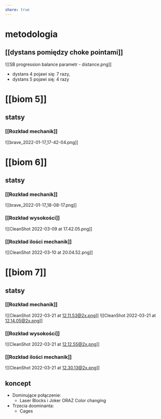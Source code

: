 ```yaml
---
share: true
---
```


# metodologia
## [[dystans pomiędzy choke pointami]]
![[SB progression balance parametr - distance.png]]
- dystans 4 pojawi się: 7 razy, 
- dystans 5 pojawi się: 4 razy

# [[biom 5]]
## statsy
### [[Rozkład mechanik]]
![[brave_2022-01-17_17-42-04.png]]

# [[biom 6]]
## statsy
### [[Rozkład mechanik]]
![[brave_2022-01-17_18-08-17.png]]
### [[Rozkład wysokości]]

![[CleanShot 2022-03-09 at 17.42.05.png]]
### [[Rozkład ilości mechanik]]
![[CleanShot 2022-03-10 at 20.04.52.png]]

# [[biom 7]]
## statsy
### [[Rozkład mechanik]]
![[CleanShot 2022-03-21 at 12.11.53@2x.png]]
![[CleanShot 2022-03-21 at 12.14.05@2x.png]]
### [[Rozkład wysokości]]
![[CleanShot 2022-03-21 at 12.12.55@2x.png]]
### [[Rozkład ilości mechanik]]
![[CleanShot 2022-03-21 at 12.30.13@2x.png]]

## koncept
- Dominujące połączenie:
	- Laser Blocks i Joker ORAZ Color changing
- Trzecia doominanta:
	- Cages
